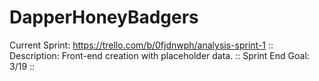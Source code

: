 # DapperHoneyBadgers

Current Sprint: https://trello.com/b/0fjdnwph/analysis-sprint-1 ::
Description: Front-end creation with placeholder data. ::
Sprint End Goal: 3/19 ::
